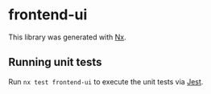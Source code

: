 # frontend-ui

This library was generated with [Nx](https://nx.dev).

## Running unit tests

Run `nx test frontend-ui` to execute the unit tests via [Jest](https://jestjs.io).
